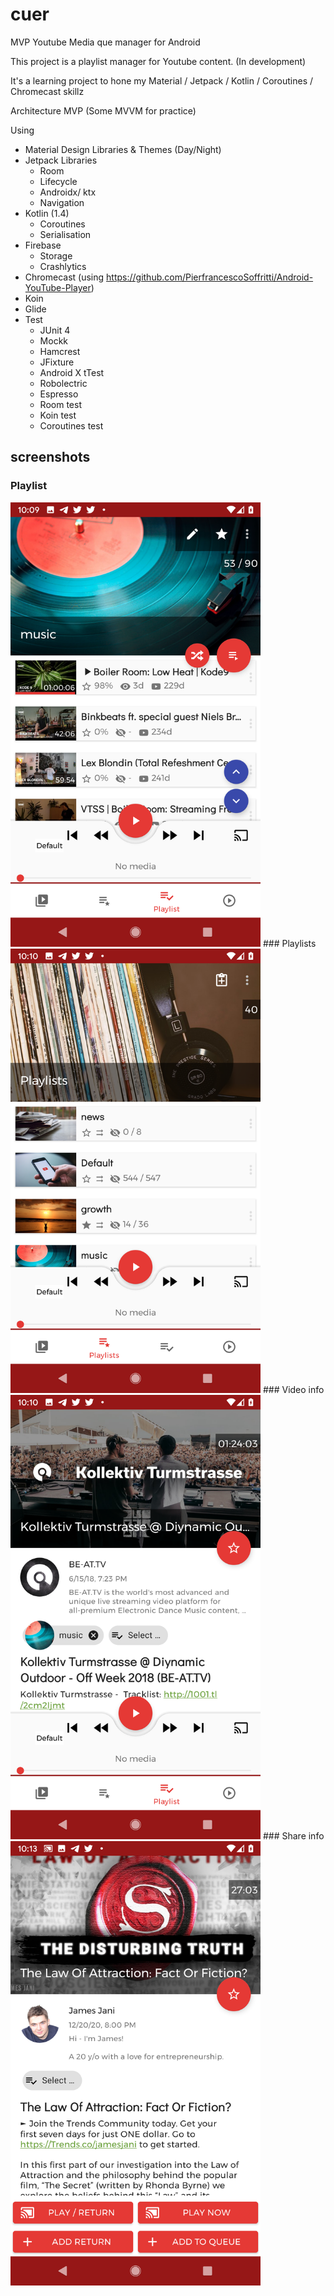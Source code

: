 # cuer
MVP Youtube Media que manager for Android

This project is a playlist manager for Youtube content. (In development)

It's a learning project to hone my Material / Jetpack / Kotlin / Coroutines / Chromecast skillz

Architecture MVP (Some MVVM for practice)

Using
- Material Design Libraries & Themes (Day/Night)
- Jetpack Libraries
   - Room
   - Lifecycle
   - Androidx/ ktx
   - Navigation
- Kotlin (1.4)
  - Coroutines
  - Serialisation
- Firebase
  - Storage
  - Crashlytics
- Chromecast (using https://github.com/PierfrancescoSoffritti/Android-YouTube-Player)
- Koin
- Glide
- Test
  - JUnit 4
  - Mockk
  - Hamcrest
  - JFixture
  - Android X tTest
  - Robolectric
  - Espresso
  - Room test
  - Koin test
  - Coroutines test
 
## screenshots
### Playlist
<img src="https://raw.githubusercontent.com/sentinelweb/cuer/develop/media/screenshots/playlist-2021-01-14-101002.png" width="400">
### Playlists
<img src="https://raw.githubusercontent.com/sentinelweb/cuer/develop/media/screenshots/playlists-2021-01-14-101020.png" width="400">
### Video info
<img src="https://raw.githubusercontent.com/sentinelweb/cuer/develop/media/screenshots/info-2021-01-14-101125.png" width="400">
### Share info
<img src="https://raw.githubusercontent.com/sentinelweb/cuer/develop/media/screenshots/share-2021-01-14-101320.png" width="400">


